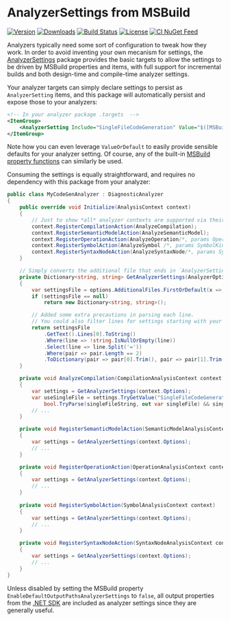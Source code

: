 # AnalyzerSettings from MSBuild

[![Version](https://img.shields.io/nuget/vpre/AnalyzerSettings.svg)](https://www.nuget.org/packages/AnalyzerSettings)
[![Downloads](https://img.shields.io/nuget/dt/AnalyzerSettings)](https://www.nuget.org/packages/AnalyzerSettings)
[![Build Status](https://dev.azure.com/kzu/oss/_apis/build/status/AnalyzerSettings?branchName=master)](http://build.azdo.io/kzu/oss/28)
[![License](https://img.shields.io/github/license/kzu/AnalyzerSettings.svg)](LICENSE)
[![CI NuGet Feed](https://img.shields.io/badge/nuget-ci_feed-%23004880?logo=NuGet)](https://kzu.blob.core.windows.net/nuget/index.json)


Analyzers typically need some sort of configuration to tweak how they work. 
In order to avoid inventing your own mecanism for settings, the 
[AnalyzerSettings](https://www.nuget.org/packages/AnalyzerSettings) package 
provides the basic targets to allow the settings to be driven by MSBuild 
properties and items, with full support for incremental builds and both 
design-time and compile-time analyzer settings.

Your analyzer targets can simply declare settings to persist as `AnalyzerSetting` 
items, and this package will automatically persist and expose those to your analyzers:

```xml
<!-- In your analyzer package .targets  -->
<ItemGroup>
    <AnalyzerSetting Include="SingleFileCodeGeneration" Value="$([MSBuild]::ValueOrDefault('$(SingleFileCodeGeneration)', 'true'))" />
</ItemGroup>
```

Note how you can even leverage `ValueOrDefault` to easily provide sensible defaults for your 
analyzer setting. Of course, any of the built-in 
[MSBuild property functions](https://docs.microsoft.com/en-us/visualstudio/msbuild/property-functions?view=vs-2019#msbuild-property-functions) can similarly be used.

Consuming the settings is equally straightforward, and requires no dependency with this package 
from your analyzer:

```csharp
public class MyCodeGenAnalyzer : DiagnosticAnalyzer
{
    public override void Initialize(AnalysisContext context)
    {
        // Just to show *all* analyzer contexts are supported via their AnalyzerOptions
        context.RegisterCompilationAction(AnalyzeCompilation);
        context.RegisterSemanticModelAction(AnalyzeSemanticModel);
        context.RegisterOperationAction(AnalyzeOperation/*, params OperationKind[] */);
        context.RegisterSymbolAction(AnalyzeSymbol /*, params SymbolKind[] */);
        context.RegisterSyntaxNodeAction(AnalyzeSyntaxNode/*, params SyntaxKind[] */);
    }

    // Simply converts the additional file that ends in `AnalyzerSettings.ini` into a Dictionary<string, string>
    private Dictionary<string, string> GetAnalyzerSettings(AnalyzerOptions options)
    {
        var settingsFile = options.AdditionalFiles.FirstOrDefault(x => x.Path.EndsWith("AnalyzerSettings.ini", StringComparison.OrdinalIgnoreCase));
        if (settingsFile == null)
            return new Dictionary<string, string>();

        // Added some extra precautions in parsing each line.
        // You could also filter lines for settings starting with your known ones only...
        return settingsFile
            .GetText().Lines[0].ToString()
            .Where(line => !string.IsNullOrEmpty(line))
            .Select(line => line.Split('='))
            .Where(pair => pair.Length == 2)
            .ToDictionary(pair => pair[0].Trim(), pair => pair[1].Trim());
    }

    private void AnalyzeCompilation(CompilationAnalysisContext context)
    {
        var settings = GetAnalyzerSettings(context.Options);
        var useSingleFile = settings.TryGetValue("SingleFileCodeGeneration", out var singleFileString) &&
            bool.TryParse(singleFileString, out var singleFile) && singleFile;
        // ... 
    }

    private void RegisterSemanticModelAction(SemanticModelAnalysisContext context)
    {
        var settings = GetAnalyzerSettings(context.Options);
        // ... 
    }

    private void RegisterOperationAction(OperationAnalysisContext context)
    {
        var settings = GetAnalyzerSettings(context.Options);
        // ... 
    }
    
    private void RegisterSymbolAction(SymbolAnalysisContext context)
    {
        var settings = GetAnalyzerSettings(context.Options);
        // ... 
    }

    private void RegisterSyntaxNodeAction(SyntaxNodeAnalysisContext context)
    {
        var settings = GetAnalyzerSettings(context.Options);
        // ... 
    }    
}
```

Unless disabled by setting the MSBuild property `EnableDefaultOutputPathsAnalyzerSettings` to `false`, all output properties from the [.NET SDK](https://github.com/dotnet/sdk/blob/master/src/Tasks/Microsoft.NET.Build.Tasks/targets/Microsoft.NET.DefaultOutputPaths.targets) are included as analyzer settings since they are generally useful.